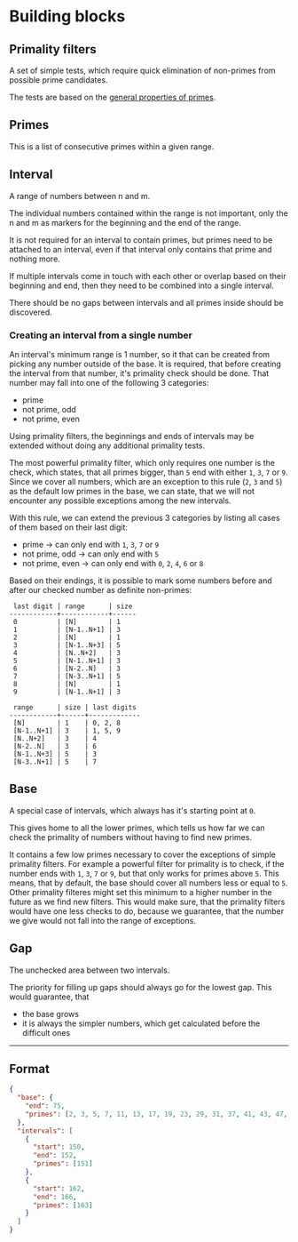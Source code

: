 # Building blocks

## Primality filters

A set of simple tests, which require quick elimination of non-primes from possible prime candidates.

The tests are based on the [general properties of primes](./general-properties-of-primes.md).

## Primes

This is a list of consecutive primes within a given range.

## Interval

A range of numbers between n and m.

The individual numbers contained within the range is not important, only the n and m as markers for the beginning and the end of the range.

It is not required for an interval to contain primes, but primes need to be attached to an interval, even if that interval only contains that prime and nothing more.

If multiple intervals come in touch with each other or overlap based on their beginning and end, then they need to be combined into a single interval.

There should be no gaps between intervals and all primes inside should be discovered.

### Creating an interval from a single number

An interval's minimum range is 1 number, so it that can be created from picking any number outside of the base. It is required, that before creating the interval from that number, it's primality check should be done. That number may fall into one of the following 3 categories:

* prime
* not prime, odd
* not prime, even

Using primality filters, the beginnings and ends of intervals may be extended without doing any additional primality tests.

The most powerful primality filter, which only requires one number is the check, which states, that all primes bigger, than `5` end with either `1`, `3`, `7` or `9`. Since we cover all numbers, which are an exception to this rule (`2`, `3` and `5`) as the default low primes in the base, we can state, that we will not encounter any possible exceptions among the new intervals.

With this rule, we can extend the previous 3 categories by listing all cases of them based on their last digit:

* prime -> can only end with `1`, `3`, `7` or `9`
* not prime, odd -> can only end with `5`
* not prime, even -> can only end with `0`, `2`, `4`, `6` or `8`

Based on their endings, it is possible to mark some numbers before and after our checked number as definite non-primes:

```
 last digit | range      | size
------------+------------+------
 0          | [N]        | 1
 1          | [N-1..N+1] | 3
 2          | [N]        | 1
 3          | [N-1..N+3] | 5
 4          | [N..N+2]   | 3
 5          | [N-1..N+1] | 3
 6          | [N-2..N]   | 3
 7          | [N-3..N+1] | 5
 8          | [N]        | 1
 9          | [N-1..N+1] | 3
```

```
 range      | size | last digits
------------+------+-------------
 [N]        | 1    | 0, 2, 8
 [N-1..N+1] | 3    | 1, 5, 9
 [N..N+2]   | 3    | 4
 [N-2..N]   | 3    | 6
 [N-1..N+3] | 5    | 3
 [N-3..N+1] | 5    | 7
```

## Base

A special case of intervals, which always has it's starting point at `0`.

This gives home to all the lower primes, which tells us how far we can check the primality of numbers without having to find new primes.

It contains a few low primes necessary to cover the exceptions of simple primality filters. For example a powerful filter for primality is to check, if the number ends with `1`, `3`, `7` or `9`, but that only works for primes above `5`. This means, that by default, the base should cover all numbers less or equal to `5`. Other primality filteres might set this minimum to a higher number in the future as we find new filters. This would make sure, that the primality filters would have one less checks to do, because we guarantee, that the number we give would not fall into the range of exceptions.

## Gap

The unchecked area between two intervals.

The priority for filling up gaps should always go for the lowest gap. This would guarantee, that

* the base grows
* it is always the simpler numbers, which get calculated before the difficult ones

---

## Format

```json
{
  "base": {
    "end": 75,
    "primes": [2, 3, 5, 7, 11, 13, 17, 19, 23, 29, 31, 37, 41, 43, 47, 53, 59, 61, 67, 71, 73]
  },
  "intervals": [
    {
      "start": 150,
      "end": 152,
      "primes": [151]
    },
    {
      "start": 162,
      "end": 166,
      "primes": [163]
    }
  ]
}
```
